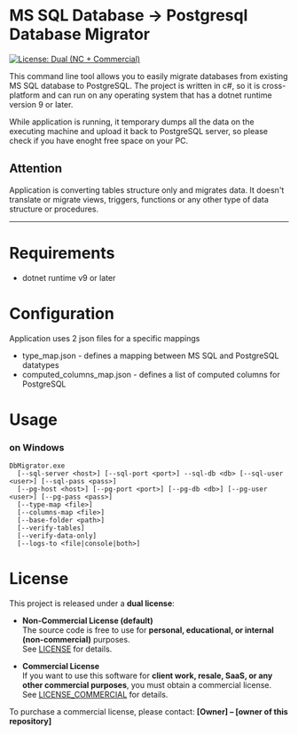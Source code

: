 # MS SQL Database -> Postgresql Database Migrator

[![License: Dual (NC + Commercial)](https://img.shields.io/badge/license-dual--license-blueviolet.svg)](./LICENSE)

This command line tool allows you to easily migrate databases from existing MS SQL database to PostgreSQL. 
The project is written in c#, so it is cross-platform and can run on any operating system that has a dotnet runtime version 9 or later.

While application is running, it temporary dumps all the data on the executing machine and upload it back to PostgreSQL server, so please check if you have enoght free space on your PC.

## Attention
Application is converting tables structure only and migrates data. 
It doesn't translate or migrate views, triggers, functions or any other type of data structure or procedures.

---

# Requirements

- dotnet runtime v9 or later


# Configuration

Application uses 2 json files for a specific mappings 
- type_map.json - defines a mapping between MS SQL and PostgreSQL datatypes
- computed_columns_map.json - defines a list of computed columns for PostgreSQL


# Usage

### on Windows
	DbMigrator.exe 
	  [--sql-server <host>] [--sql-port <port>] --sql-db <db> [--sql-user <user>] [--sql-pass <pass>]
      [--pg-host <host>] [--pg-port <port>] [--pg-db <db>] [--pg-user <user>] [--pg-pass <pass>]
      [--type-map <file>]
      [--columns-map <file>]
      [--base-folder <path>]
      [--verify-tables]
      [--verify-data-only]
      [--logs-to <file|console|both>]


# License

This project is released under a **dual license**:

- **Non-Commercial License (default)**  
  The source code is free to use for **personal, educational, or internal (non-commercial)** purposes.  
  See [LICENSE](./LICENSE) for details.  

- **Commercial License**  
  If you want to use this software for **client work, resale, SaaS, or any other commercial purposes**, you must obtain a commercial license.  
  See [LICENSE_COMMERCIAL](./LICENSE_COMMERCIAL) for details.

To purchase a commercial license, please contact:
**[Owner] – [owner of this repository]**
